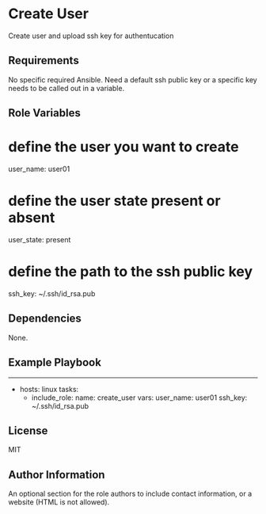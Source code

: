 Create User
=========

Create user and upload ssh key for authentucation

Requirements
------------

No specific required Ansible.
Need a default ssh public key or a specific key needs to be called out in a variable.

Role Variables
--------------

# define the user you want to create
user_name: user01
# define the user state present or absent
user_state: present

# define the path to the ssh public key
ssh_key: ~/.ssh/id_rsa.pub


Dependencies
------------

None.

Example Playbook
----------------

---
- hosts: linux
  tasks:
    - include_role:
        name: create_user
      vars:
        user_name: user01
        ssh_key: ~/.ssh/id_rsa.pub

License
-------

MIT

Author Information
------------------

An optional section for the role authors to include contact information, or a website (HTML is not allowed).
